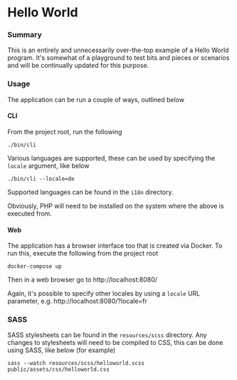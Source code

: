 # Hello World

### Summary

This is an entirely and unnecessarily over-the-top example of a Hello World program. It's somewhat of a playground to test
bits and pieces or scenarios and will be continually updated for this purpose.

### Usage

The application can be run a couple of ways, outlined below

#### CLI

From the project root, run the following

```
./bin/cli
```

Various languages are supported, these can be used by specifying the `locale` argument, like below

```
./bin/cli --locale=de
```

Supported languages can be found in the `i18n` directory.

Obviously, PHP will need to be installed on the system where the above is executed from.

#### Web

The application has a browser interface too that is created via Docker. To run this, execute the following from the project
root

```
docker-compose up
```

Then in a web browser go to http://localhost:8080/

Again, it's possible to specify other locales by using a `locale` URL parameter, e.g. http://localhost:8080/?locale=fr

### SASS

SASS stylesheets can be found in the `resources/scss` directory. Any changes to stylesheets will need to be compiled to CSS, 
this can be done using SASS, like below (for example)
 
```
sass --watch resources/scss/helloworld.scss public/assets/css/helloworld.css
```
